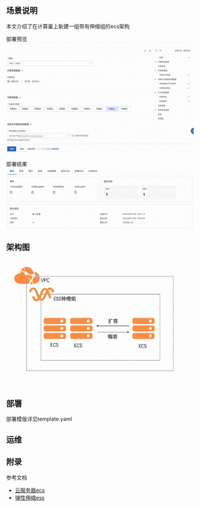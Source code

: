 ## 场景说明
本文介绍了在计算巢上新建一组带有伸缩组的ecs架构

部署预览
![deploy.jpg](deploy.jpg)

部署结果
![result.jqg](result.jpg)

## 架构图
![architecture.jpg](architecture.jpg)

## 部署
部署模版详见template.yaml

## 运维


## 附录
参考文档
* [云服务器ecs](https://ros.console.aliyun.com/resourceType/ALIYUN::ECS::InstanceGroup)
* [弹性伸缩ess](https://ros.console.aliyun.com/resourceType/ALIYUN::ESS::ScalingGroup)